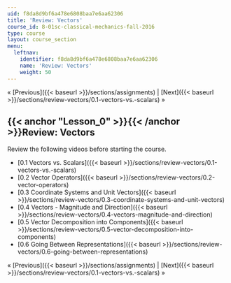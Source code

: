 ```yaml
---
uid: f8da8d9bf6a478e6808baa7e6aa62306
title: 'Review: Vectors'
course_id: 8-01sc-classical-mechanics-fall-2016
type: course
layout: course_section
menu:
  leftnav:
    identifier: f8da8d9bf6a478e6808baa7e6aa62306
    name: 'Review: Vectors'
    weight: 50
---
```


« [Previous]({{< baseurl >}}/sections/assignments) | [Next]({{< baseurl >}}/sections/review-vectors/0.1-vectors-vs.-scalars) »

{{< anchor "Lesson_0" >}}{{< /anchor >}}Review: Vectors
-------------------------------------------------------

Review the following videos before starting the course.

*   [0.1 Vectors vs. Scalars]({{< baseurl >}}/sections/review-vectors/0.1-vectors-vs.-scalars)
*   [0.2 Vector Operators]({{< baseurl >}}/sections/review-vectors/0.2-vector-operators)
*   [0.3 Coordinate Systems and Unit Vectors]({{< baseurl >}}/sections/review-vectors/0.3-coordinate-systems-and-unit-vectors)
*   [0.4 Vectors - Magnitude and Direction]({{< baseurl >}}/sections/review-vectors/0.4-vectors-magnitude-and-direction)
*   [0.5 Vector Decomposition into Components]({{< baseurl >}}/sections/review-vectors/0.5-vector-decomposition-into-components)
*   [0.6 Going Between Representations]({{< baseurl >}}/sections/review-vectors/0.6-going-between-representations)

« [Previous]({{< baseurl >}}/sections/assignments) | [Next]({{< baseurl >}}/sections/review-vectors/0.1-vectors-vs.-scalars) »